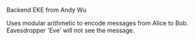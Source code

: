 Backend EKE from Andy Wu

Uses modular arithmetic to encode messages from Alice to Bob. Eavesdropper 'Eve' will not see the message. 
